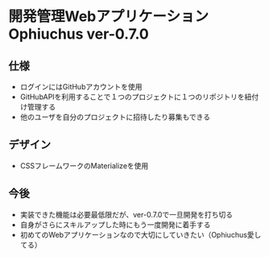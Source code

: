 # 開発管理Webアプリケーション Ophiuchus ver-0.7.0

## 仕様
- ログインにはGitHubアカウントを使用
- GitHubAPIを利用することで１つのプロジェクトに１つのリポジトリを紐付け管理する
- 他のユーザを自分のプロジェクトに招待したり募集もできる

## デザイン
- CSSフレームワークのMaterializeを使用

## 今後
- 実装できた機能は必要最低限だが、ver-0.7.0で一旦開発を打ち切る
- 自身がさらにスキルアップした時にもう一度開発に着手する
- 初めてのWebアプリケーションなので大切にしていきたい（Ophiuchus愛してる）
